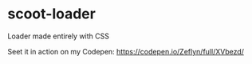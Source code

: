 # scoot-loader
Loader made entirely with CSS

Seet it in action on my Codepen: https://codepen.io/Zeflyn/full/XVbezd/

